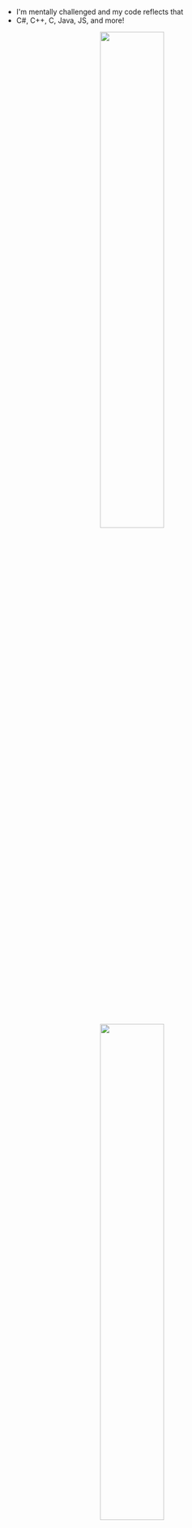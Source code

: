 - I'm mentally challenged and my code reflects that
- C#, C++, C, Java, JS, and more!

<div align="center">
<img src="https://images-ext-1.discordapp.net/external/rEZP60EJ-3Gw9uy-Rh1wPB1Tv4D1F6AVEWcDaKGtpwA/https/media.tenor.com/2l4-h42qnmcAAAAi/toothless-dancing-toothless.gif" align="center" style="width: 50%" />
</div>

<div align="center">
<img src="https://github.com/Cyconi/Cyconi/assets/94489327/945cfb15-5677-45e3-8526-c78b401f0503" align="center" style="width: 50%" />
</div> 



<!---
Cyconi is a ✨ special ✨ repository because its `README.md` (this file) appears on your GitHub profile.
You can click the Preview link to take a look at your changes.
--->
